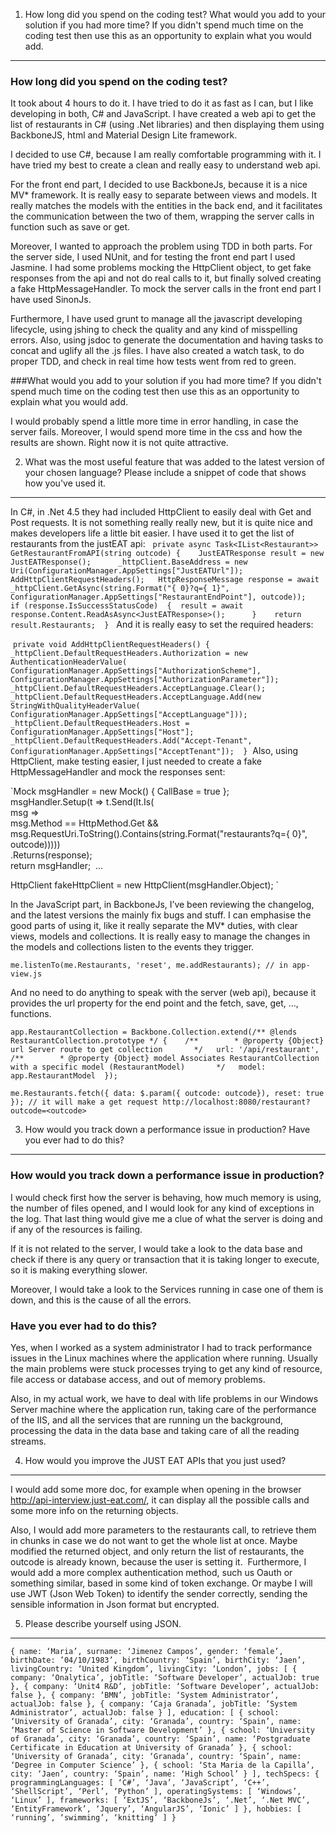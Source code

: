 1. How long did you spend on the coding test? What would you add to your solution if you had more time? If you didn't spend much time on the coding test then use this as an opportunity to explain what you would add.
------------------------------------------------------------------------------------------------------------------------
 
### How long did you spend on the coding test?

It took about 4 hours to do it. I have tried to do it as fast as I can, but I like developing in both, C# and JavaScript. I have created a web api to get the list of restaurants in C# (using .Net libraries) and then displaying them using BackboneJS, html and Material Design Lite framework. 

I decided to use C#, because I am really comfortable programming with it. I have tried my best to create a clean and really easy to understand web api. 

For the front end part, I decided to use BackboneJs, because it is a nice MV* framework. It is really easy to separate between views and models. It really matches the models with the entities in the back end, and it facilitates the communication between the two of them, wrapping the server calls in function such as save or get.

Moreover, I wanted to approach the problem using TDD in both parts. For the server side, I used NUnit, and for testing the front end part I used Jasmine. I had some problems mocking the HttpClient object, to get fake responses from the api and not do real calls to it, but finally solved creating a fake HttpMessageHandler. To mock the server calls in the front end part I have used SinonJs.

Furthermore, I have used grunt to manage all the javascript developing lifecycle, using jshing to check the quality and any kind of misspelling errors. Also, using jsdoc to generate the documentation and having tasks to concat and uglify all the .js files. I have also created a watch task, to do proper TDD, and check in real time how tests went from red to green.

###What would you add to your solution if you had more time? If you didn't spend much time on the coding test then use this as an opportunity to explain what you would add.

I would probably spend a little more time in error handling, in case the server fails. Moreover, I would spend more time in the css and how the results are shown. Right now it is not quite attractive.

2. What was the most useful feature that was added to the latest version of your chosen language? Please include a snippet of code that shows how you've used it.
--------------------------------------------------------------------------------------------------------------------

In C#, in .Net 4.5 they had included HttpClient to easily deal with Get and Post requests. It is not something really really new, but it is quite nice and makes developers life a little bit easier. I have used it to get the list of restaurants from the justEAT api:  
`private async Task<IList<Restaurant>> GetRestaurantFromAPI(string outcode) { 	
	JustEATResponse result = new JustEATResponse(); 	
	_httpClient.BaseAddress = new Uri(ConfigurationManager.AppSettings["JustEATUrl"]); 	
	AddHttpClientRequestHeaders(); 	
	HttpResponseMessage response = await _httpClient.GetAsync(string.Format("{ 0}?q={ 1}",
	  		ConfigurationManager.AppSettings["RestaurantEndPoint"], outcode)); 	
	if (response.IsSuccessStatusCode)  { 
		result = await response.Content.ReadAsAsync<JustEATResponse>(); 	
	} 	
	return result.Restaurants; 
}`
 
And it is really easy to set the required headers:

 `private void AddHttpClientRequestHeaders() { 	
	_httpClient.DefaultRequestHeaders.Authorization = new AuthenticationHeaderValue( 				
		ConfigurationManager.AppSettings["AuthorizationScheme"],  				
		ConfigurationManager.AppSettings["AuthorizationParameter"]); 	
	_httpClient.DefaultRequestHeaders.AcceptLanguage.Clear(); 	
	_httpClient.DefaultRequestHeaders.AcceptLanguage.Add(new StringWithQualityHeaderValue( 
		ConfigurationManager.AppSettings["AcceptLanguage"])); 	
	_httpClient.DefaultRequestHeaders.Host = ConfigurationManager.AppSettings["Host"]; 	
	_httpClient.DefaultRequestHeaders.Add("Accept-Tenant",  				
		ConfigurationManager.AppSettings["AcceptTenant"]); 
}` 
Also, using HttpClient, make testing easier, I just needed to create a fake HttpMessageHandler and mock the responses sent:

`Mock<FakeHttpMessageHandler> msgHandler = new Mock<FakeHttpMessageHandler>() { CallBase = true }; 			
msgHandler.Setup(t => t.Send(It.Is<HttpRequestMessage>( 				
	msg => 				
		msg.Method == HttpMethod.Get && 				
		msg.RequestUri.ToString().Contains(string.Format("restaurants?q={ 0}", outcode))))) 				
		.Returns(response); 			
return msgHandler; 
…

HttpClient fakeHttpClient = new HttpClient(msgHandler.Object); `

In the JavaScript part, in BackboneJs, I’ve been reviewing the changelog, and the latest versions the mainly fix bugs and stuff. I can emphasise the good parts of using it, like it really separate the MV* duties, with clear views, models and collections. It is really easy to manage the changes in the models and collections listen to the events they trigger. 

`me.listenTo(me.Restaurants, 'reset', me.addRestaurants); // in app-view.js`

And no need to do anything to speak with the server (web api), because it provides the url property for the end point and the fetch, save, get, …, functions.

`app.RestaurantCollection = Backbone.Collection.extend(/** @lends RestaurantCollection.prototype */ { 	
	/**       
	* @property {Object} url Server route to get collection      
	*/ 	
	url: '/api/restaurant', 	
	/**       
	* @property {Object} model Associates RestaurantCollection with a specific model (RestaurantModel)      
	*/ 	
	model: app.RestaurantModel 
});`

`me.Restaurants.fetch({ data: $.param({ outcode: outcode}), reset: true }); // it will make a get request http://localhost:8080/restaurant?outcode=<outcode> `

3. How would you track down a performance issue in production? Have you ever had to do this?
--------------------------------------------------------------------------------------------

### How would you track down a performance issue in production?

I would check first how the server is behaving, how much memory is using, the number of files opened, and I would look for any kind of exceptions in the log. That last thing would give me a clue of what the server is doing and if any of the resources is failing.

If it is not related to the server, I would take a look to the data base and check if there is any query or transaction that it is taking longer to execute, so it is making everything slower.

Moreover, I would take a look to the Services running in case one of them is down, and this is the cause of all the errors.

### Have you ever had to do this?

Yes, when I worked as a system administrator I had to track performance issues in the Linux machines where the application where running. Usually the main problems were stuck processes trying to get any kind of resource, file access or database access, and out of memory problems.

Also, in my actual work, we have to deal with life problems in our Windows Server machine where the application run, taking care of the performance of the IIS, and all the services that are running un the background, processing the data in the data base and taking care of all the reading streams.

4. How would you improve the JUST EAT APIs that you just used?
--------------------------------------------------------------

I would add some more doc, for example when opening in the browser http://api-interview.just-eat.com/, it can display all the possible calls and some more info on the returning objects.

Also, I would add more parameters to the restaurants call, to retrieve them in chunks in case we do not want to get the whole list at once. Maybe modified the returned object, and only return the list of restaurants, the outcode is already known, because the user is setting it. 
Furthermore, I would add a more complex authentication method, such us Oauth or something similar, based in some kind of token exchange. Or maybe I will use JWT (Json Web Token) to identify the sender correctly, sending the sensible information in Json format but encrypted.

5. Please describe yourself using JSON.
---------------------------------------

`{
	name: ‘Maria’,
	surname: ‘Jimenez Campos’,
	gender: ‘female’,
	birthDate: ’04/10/1983’,
	birthCountry: ‘Spain’,
	birthCity: ‘Jaen’,
	livingCountry: ‘United Kingdom’,
	livingCity: ‘London’,
	jobs: [
		{
			company: ‘Onalytica’,
			jobTitle: ‘Software Developer’,
			actualJob: true
		},
		{
			company: ‘Unit4 R&D’,
			jobTitle: ‘Software Developer’,
			actualJob: false
		},
		{
			company: ‘BMN’,
			jobTitle: ‘System Administrator’,
			actualJob: false
		},
		{
			company: ‘Caja Granada’,
			jobTitle: ‘System Administrator’,
			actualJob: false
		}
	],
	education: [
		{
			school: ‘University of Granada’,
			city: ‘Granada’,
			country: ‘Spain’,
			name: ‘Master of Science in Software Development’
		},
		{
			school: ‘University of Granada’,
			city: ‘Granada’,
			country: ‘Spain’,
			name: ‘Postgraduate Certificate in Education at University of Granada’
		},
		{
			school: ‘University of Granada’,
			city: ‘Granada’,
			country: ‘Spain’,
			name: ‘Degree in Computer Science’
		},
		{
			school: ‘Sta Maria de la Capilla’,
			city: ‘Jaen’,
			country: ‘Spain’,
			name: ‘High School’
		}
	],
	techSpecs: {
		programmingLanguages: [
			‘C#’,
			‘Java’,
			‘JavaScript’,
			‘C++’,
			‘ShellScript’,
			‘Perl’,
			‘Python’
		],
		operatingSystems: [
			‘Windows’,
			‘Linux’
		],
		frameworks: [
			‘ExtJS’,
			‘BackboneJs’,
			‘.Net’,
			‘.Net MVC’,
			‘EntityFramework’,
			‘Jquery’,
			‘AngularJS’,
			‘Ionic’
		]
	},
	hobbies: [
		‘running’, ‘swimming’, ‘knitting’
	]
}`